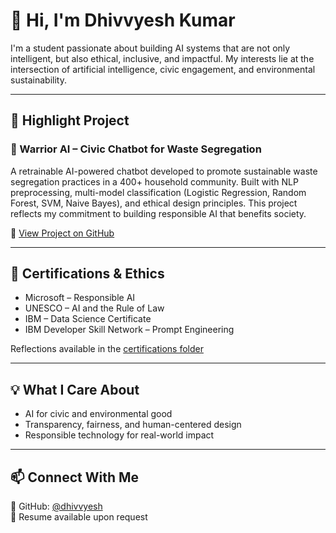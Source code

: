 # 👋 Hi, I'm Dhivvyesh Kumar

I'm a student passionate about building AI systems that are not only intelligent, but also ethical, inclusive, and impactful. My interests lie at the intersection of artificial intelligence, civic engagement, and environmental sustainability.

---

## 🧠 Highlight Project

### 🔹 Warrior AI – Civic Chatbot for Waste Segregation
A retrainable AI-powered chatbot developed to promote sustainable waste segregation practices in a 400+ household community. Built with NLP preprocessing, multi-model classification (Logistic Regression, Random Forest, SVM, Naive Bayes), and ethical design principles. This project reflects my commitment to building responsible AI that benefits society.

📁 [View Project on GitHub](https://github.com/dhivvyesh/warrior-ai)

---

## 🧾 Certifications & Ethics
- Microsoft – Responsible AI  
- UNESCO – AI and the Rule of Law  
- IBM – Data Science Certificate  
- IBM Developer Skill Network – Prompt Engineering

Reflections available in the [certifications folder](https://github.com/dhivvyesh/certifications)

---

## 💡 What I Care About
- AI for civic and environmental good  
- Transparency, fairness, and human-centered design  
- Responsible technology for real-world impact

---

## 📫 Connect With Me
🔗 GitHub: [@dhivvyesh](https://github.com/dhivvyesh)  
📄 Resume available upon request
